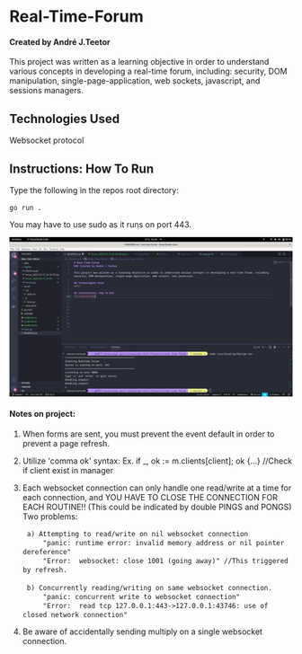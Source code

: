 # Real-Time-Forum
#### Created by André J.Teetor

This project was written as a learning objective in order to understand various concepts in developing a real-time forum, including: security, DOM manipulation, single-page-application, web sockets, javascript, and sessions managers.

## Technologies Used
Websocket protocol

## Instructions: How To Run

Type the following in the repos root directory:

```
go run .
```

You may have to use sudo as it runs on port 443.


![Screenshot](picture_test.png)



#### Notes on project:
1) When forms are sent, you must prevent the event default in order to prevent a page refresh.

2) Utilize 'comma ok' syntax:
    Ex. 
	if _, ok := m.clients[client]; ok {...} //Check if client exist in manager

3) Each websocket connection can only handle one read/write at a time for each connection, and YOU HAVE TO CLOSE THE CONNECTION FOR EACH ROUTINE!! (This could be indicated by double PINGS and PONGS)
        Two problems:
        
        a) Attempting to read/write on nil websocket connection
            "panic: runtime error: invalid memory address or nil pointer dereference"
            "Error:  websocket: close 1001 (going away)" //This triggered by refresh.

        b) Concurrently reading/writing on same websocket connection.
            "panic: concurrent write to websocket connection"
            "Error:  read tcp 127.0.0.1:443->127.0.0.1:43746: use of closed network connection"
4) Be aware of accidentally sending multiply on a single websocket connection.